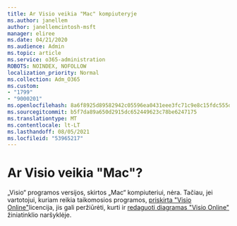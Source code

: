 ```yaml
---
title: Ar Visio veikia "Mac" kompiuteryje
ms.author: janellem
author: janellemcintosh-msft
manager: eliree
ms.date: 04/21/2020
ms.audience: Admin
ms.topic: article
ms.service: o365-administration
ROBOTS: NOINDEX, NOFOLLOW
localization_priority: Normal
ms.collection: Adm_O365
ms.custom:
- "1799"
- "9000201"
ms.openlocfilehash: 8a6f8925d89582942c05596ea0431eee3fc71c9e8c15fdc555dbbeaa7790d976
ms.sourcegitcommit: b5f7da89a650d2915dc652449623c78be6247175
ms.translationtype: MT
ms.contentlocale: lt-LT
ms.lasthandoff: 08/05/2021
ms.locfileid: "53965217"
---
```

# <a name="does-visio-work-on-a-mac"></a>Ar Visio veikia "Mac"?

„Visio“ programos versijos, skirtos „Mac“ kompiuteriui, nėra. Tačiau, jei vartotojui, kuriam reikia taikomosios programos, [priskirta "Visio Online"](https://docs.microsoft.com/microsoft-365/admin/add-users/add-users)licencija, jis gali peržiūrėti, kurti ir [redaguoti diagramas "Visio Online"](https://support.office.com/article/06f04845-91b8-4e8f-881f-a43c970735fc?wt.mc_id=OfficeAdm_ClientDIA_Alchemy1799) žiniatinklio naršyklėje.
  
  